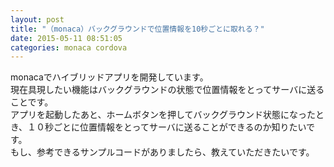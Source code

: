 ```yaml
---
layout: post
title: "（monaca）バックグラウンドで位置情報を10秒ごとに取れる？"
date: 2015-05-11 08:51:05
categories: monaca cordova
---
```

<p>monacaでハイブリッドアプリを開発しています。<br>
現在具現したい機能はバックグラウンドの状態で位置情報をとってサーバに送ることです。<br>
アプリを起動したあと、ホームボタンを押してバックグラウンド状態になったとき、１０秒ごとに位置情報をとってサーバに送ることができるのか知りたいです。<br>
もし、参考できるサンプルコードがありましたら、教えていただきたいです。</p>
